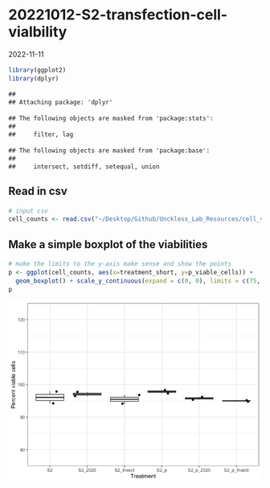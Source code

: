 20221012-S2-transfection-cell-vialbility
================
2022-11-11

``` r
library(ggplot2)
library(dplyr)
```

    ## 
    ## Attaching package: 'dplyr'

    ## The following objects are masked from 'package:stats':
    ## 
    ##     filter, lag

    ## The following objects are masked from 'package:base':
    ## 
    ##     intersect, setdiff, setequal, union

## Read in csv

``` r
# input csv
cell_counts <- read.csv("~/Desktop/Github/Unckless_Lab_Resources/cell_viability_analysis/20221012/20221012_s2_transfection_cell_counts.csv")
```

## Make a simple boxplot of the viabilities

``` r
# make the limits to the y-axis make sense and show the points 
p <- ggplot(cell_counts, aes(x=treatment_short, y=p_viable_cells)) + 
  geom_boxplot() + scale_y_continuous(expand = c(0, 0), limits = c(75, 125)) + theme_bw() + geom_jitter() + ylab("Percent viable cells") + xlab("Treatment")
p
```

![](20221012-S2-cell-transfection-viability_files/figure-gfm/unnamed-chunk-3-1.png)<!-- -->
